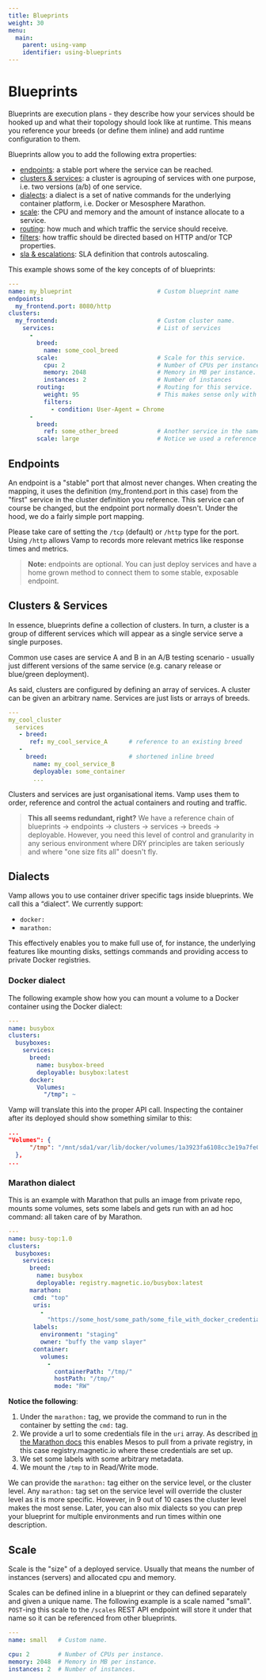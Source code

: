 ```yaml
---
title: Blueprints
weight: 30
menu:
  main:
    parent: using-vamp
    identifier: using-blueprints
---
```


# Blueprints

Blueprints are execution plans - they describe how your services should be hooked up and what their topology should look like at runtime. This means you reference your breeds (or define them inline) and add runtime configuration to them.

Blueprints allow you to add the following extra properties:

- [endpoints](#endpoints): a stable port where the service can be reached.
- [clusters & services](#clusters-services): a cluster is agrouping of services with one purpose, i.e. two versions (a/b) of one service.
- [dialects](#dialects): a dialect is a set of native commands for the underlying container platform, i.e. Docker or Mesosphere Marathon.
- [scale](#scale): the CPU and memory and the amount of instance allocate to a service.
- [routing](/documentation/using-vamp/routings-and-filters/): how much and which traffic the service should receive.
- [filters](/documentation/using-vamp/routings-and-filters/): how traffic should be directed based on HTTP and/or TCP properties.
- [sla & escalations](/documentation/using-vamp/sla-and-escalations/): SLA definition that controls autoscaling.

This example shows some of the key concepts of of blueprints:

```yaml
---
name: my_blueprint                        # Custom blueprint name
endpoints:
  my_frontend.port: 8080/http
clusters:
  my_frontend:                            # Custom cluster name.
    services:                             # List of services
      -
        breed:
          name: some_cool_breed
        scale:                            # Scale for this service.
          cpu: 2                          # Number of CPUs per instance.
          memory: 2048                    # Memory in MB per instance.
          instances: 2                    # Number of instances
        routing:                          # Routing for this service.  
          weight: 95                      # This makes sense only with multiple services per cluster.
          filters:
            - condition: User-Agent = Chrome
      -                                          
        breed: 
          ref: some_other_breed           # Another service in the same cluster.  
        scale: large                      # Notice we used a reference to a "scale". More on this later
```

## Endpoints

An endpoint is a "stable" port that almost never changes. When creating the mapping, it uses the definition (my_frontend.port in this case) from the "first" service in the cluster definition you reference. This service can of course be changed, but the endpoint port normally doesn't. Under the hood, we do a fairly simple port mapping.

Please take care of setting the `/tcp` (default) or `/http` type for the port. Using `/http` allows Vamp to records more relevant metrics like response times and metrics.

> **Note:** endpoints are optional. You can just deploy services and have a home grown method to connect them to some stable, exposable endpoint.

## Clusters & Services

In essence, blueprints define a collection of clusters.
In turn, a cluster is a group of different services which
will appear as a single service serve a single purposes.

Common use cases are service A and B in an A/B testing scenario - usually just different
versions of the same service (e.g. canary release or blue/green deployment).

As said, clusters are configured by defining an array of services. A cluster can be
given an arbitrary name. Services are just lists or arrays of breeds.

```yaml
---
my_cool_cluster
  services
   - breed: 
      ref: my_cool_service_A      # reference to an existing breed
   -
     breed:                       # shortened inline breed
       name: my_cool_service_B
       deployable: some_container
       ...
```

Clusters and services are just organisational items. Vamp uses them to order, reference and control the actual containers and routing and traffic.

> **This all seems redundant, right?** We have a reference chain of blueprints -> endpoints -> clusters -> services -> breeds -> deployable. However, you need this level of control and granularity in any serious environment where DRY principles are taken seriously and where "one size fits all" doesn't fly.


## Dialects

Vamp allows you to use container driver specific tags inside blueprints. We call this a “dialect”. We currently support:

- `docker:`
- `marathon:`

This effectively enables you to make full use of, for instance, the underlying features like mounting disks, settings commands and providing access to private Docker registries.

### Docker dialect

The following example show how you can mount a volume to a Docker container using the Docker dialect:

```yaml
---
name: busybox
clusters:
  busyboxes:
    services:
      breed:
        name: busybox-breed
        deployable: busybox:latest
      docker:
        Volumes:
          "/tmp": ~
```

Vamp will translate this into the proper API call. Inspecting the container after its deployed should show something similar to this:

```json
...
"Volumes": {
      "/tmp": "/mnt/sda1/var/lib/docker/volumes/1a3923fa6108cc3e19a7fe0eeaa2a6c0454688ca6165d1919bf647f5f370d4d5/_data"
  },
...    
```    

### Marathon dialect

This is an example with Marathon that pulls an image from private repo, mounts some volumes, sets some labels and gets run with an ad hoc command: all taken care of by Marathon.

```yaml
---
name: busy-top:1.0
clusters:
  busyboxes:
    services:
      breed:
        name: busybox
        deployable: registry.magnetic.io/busybox:latest
      marathon:
       cmd: "top"
       uris:
         -
           "https://some_host/some_path/some_file_with_docker_credentials"
       labels:
         environment: "staging"
         owner: "buffy the vamp slayer"
       container:
         volumes:
           -
             containerPath: "/tmp/"
             hostPath: "/tmp/"
             mode: "RW"
```
**Notice the following**:

1. Under the `marathon:` tag, we provide the command to run in the container by setting the `cmd:` tag.
2. We provide a url to some credentials file in the `uri` array. As described [in the Marathon docs](https://mesosphere.github.io/marathon/docs/native-docker.html#using-a-private-docker-repository) this enables Mesos
to pull from a private registry, in this case registry.magnetic.io where these credentials are set up.
3. We set some labels with some arbitrary metadata.
4. We mount the `/tmp` to in Read/Write mode.

We can provide the `marathon:` tag either on the service level, or the cluster level. Any `marathon:` tag set on the service level will override the cluster level as it is more specific. However, in 9 out of 10 cases the cluster level makes the most sense. Later, you can also mix dialects so you can prep your blueprint for multiple environments and run times within one description.


## Scale

Scale is the "size" of a deployed service. Usually that means the number of instances (servers) and allocated cpu and memory.

Scales can be defined inline in a blueprint or they can defined separately and given a unique name. The following example is a scale named "small". `POST`-ing this scale to the `/scales` REST API endpoint will store it under that name so it can be referenced from other blueprints.

```yaml
---
name: small   # Custom name.

cpu: 2        # Number of CPUs per instance.
memory: 2048  # Memory in MB per instance.
instances: 2  # Number of instances.
```
